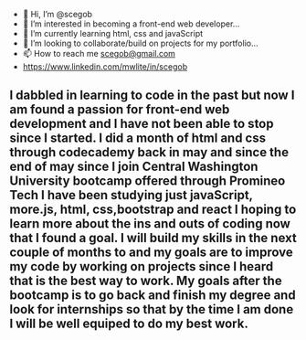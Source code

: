 - 👋 Hi, I’m @scegob
- 👀 I’m interested in becoming a front-end web developer...
- 🌱 I’m currently learning html, css and javaScript
- 💞️ I’m looking to collaborate/build on projects for my portfolio...
- 📫 How to reach me scegob@gmail.com
- https://www.linkedin.com/mwlite/in/scegob

I dabbled in learning to code in the past but now I am found a passion for front-end web development and I have not been able to stop since I started. I did a month of html and css through codecademy back in may and since the end of may since 
I join Central Washington University bootcamp offered through Promineo Tech I have been studying just javaScript, more.js, html, css,bootstrap and react I hoping to learn more about the ins and outs of coding now that I found 
a goal. I will build my skills in the next couple of months to and my goals are to improve my code by working on projects since I heard that is the best way to work. My goals after the bootcamp is to go back and finish my degree and look for internships so that 
by the time I am done I will be well equiped to do my best work.
- 

<!---
scegob/scegob is a ✨ special ✨ repository because its `README.md` (this file) appears on your GitHub profile.
You can click the Preview link to take a look at your changes.
--->
